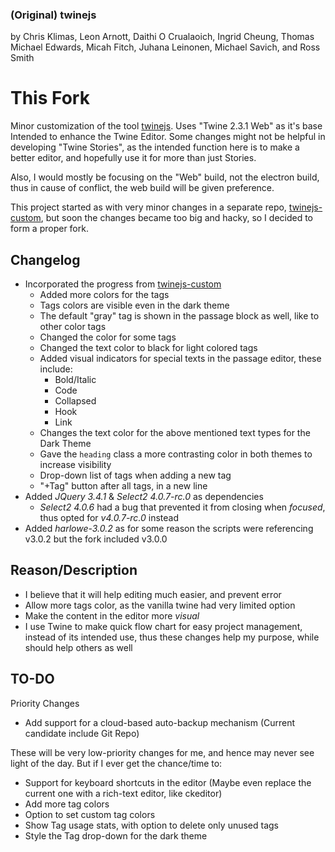 ### (Original) twinejs

by Chris Klimas, Leon Arnott, Daithi O Crualaoich, Ingrid Cheung, Thomas Michael
Edwards, Micah Fitch, Juhana Leinonen, Michael Savich, and Ross Smith



# This Fork
Minor customization of the tool [twinejs](https://github.com/klembot/twinejs).
Uses "Twine 2.3.1 Web" as it's base
Intended to enhance the Twine Editor. Some changes might not be helpful in developing "Twine Stories", as the intended function here is to make a better editor, and hopefully use it for more than just Stories.

Also, I would mostly be focusing on the "Web" build, not the electron build, thus in cause of conflict, the web build will be given preference.

This project started as with very minor changes in a separate repo, [twinejs-custom](https://github.com/aklgupta/twinejs-custom), but soon the changes became too big and hacky, so I decided to form a proper fork.

## Changelog
- Incorporated the progress from [twinejs-custom](https://github.com/aklgupta/twinejs-custom)
	- Added more colors for the tags
	- Tags colors are visible even in the dark theme
	- The default "gray" tag is shown in the passage block as well, like to other color tags
	- Changed the color for some tags
	- Changed the text color to black for light colored tags
	- Added visual indicators for special texts in the passage editor, these include:
      - Bold/Italic
      - Code
      - Collapsed
      - Hook
      - Link
    - Changes the text color for the above mentioned text types for the Dark Theme
    - Gave the `heading` class a more contrasting color in both themes to increase visibility
    - Drop-down list of tags when adding a new tag
    - "+Tag" button after all tags, in a new line
- Added *JQuery 3.4.1* & *Select2 4.0.7-rc.0* as dependencies
	- *Select2 4.0.6* had a bug that prevented it from closing when *focused*, thus opted for *v4.0.7-rc.0* instead
- Added *harlowe-3.0.2* as for some reason the scripts were referencing v3.0.2 but the fork included v3.0.0

## Reason/Description
- I believe that it will help editing much easier, and prevent error
- Allow more tags color, as the vanilla twine had very limited option
- Make the content in the editor more *visual*
- I use Twine to make quick flow chart for easy project management, instead of its intended use, thus these changes help my purpose, while should help others as well

## TO-DO
Priority Changes
- Add support for a cloud-based auto-backup mechanism (Current candidate include Git Repo)

These will be very low-priority changes for me, and hence may never see light of the day. But if I ever get the chance/time to:
- Support for keyboard shortcuts in the editor (Maybe even replace the current one with a rich-text editor, like ckeditor)
- Add more tag colors
- Option to set custom tag colors
- Show Tag usage stats, with option to delete only unused tags
- Style the Tag drop-down for the dark theme
